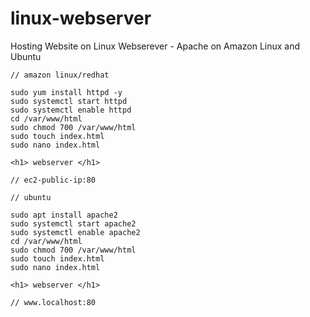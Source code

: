 # linux-webserver
Hosting Website on Linux Webserever - Apache on Amazon Linux and Ubuntu
```
// amazon linux/redhat 

sudo yum install httpd -y 
sudo systemctl start httpd 
sudo systemctl enable httpd 
cd /var/www/html 
sudo chmod 700 /var/www/html 
sudo touch index.html
sudo nano index.html

<h1> webserver </h1>

// ec2-public-ip:80

// ubuntu 

sudo apt install apache2
sudo systemctl start apache2
sudo systemctl enable apache2
cd /var/www/html 
sudo chmod 700 /var/www/html 
sudo touch index.html
sudo nano index.html

<h1> webserver </h1>

// www.localhost:80

```
